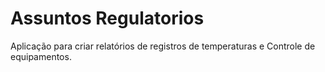 # Assuntos Regulatorios

Aplicação para criar relatórios de registros de temperaturas e Controle de equipamentos.
